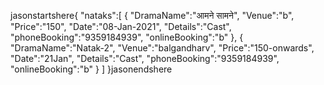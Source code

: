 jasonstartshere{
   "nataks":[
      {
         "DramaName":"आमने सामने",
         "Venue":"b",
         "Price":"150",
         "Date":"08-Jan-2021",
         "Details":"Cast",
         "phoneBooking":"9359184939",
         "onlineBooking":"b"
      },
      {
         "DramaName":"Natak-2",
         "Venue":"balgandharv",
         "Price":"150-onwards",
         "Date":"21Jan",
         "Details":"Cast",
         "phoneBooking":"9359184939",
         "onlineBooking":"b"
      }
   ]
}jasonendshere
